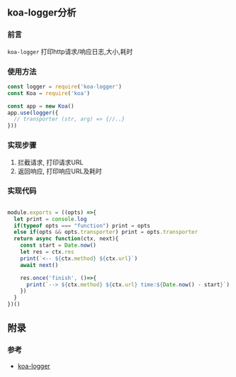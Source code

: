 ## koa-logger分析

### 前言
`koa-logger` 打印http请求/响应日志,大小,耗时


### 使用方法
```javascript
const logger = require('koa-logger')
const Koa = require('koa')

const app = new Koa()
app.use(logger({
  // transporter (str, arg) => {//..}
}))

```

### 实现步骤
1. 拦截请求, 打印请求URL
2. 返回响应, 打印响应URL及耗时


### 实现代码
```javascript

module.exports = ((opts) =>{
  let print = console.log
  if(typeof opts === "function") print = opts
  else if(opts && opts.transporter) print = opts.transporter
  return async function(ctx, next){
    const start = Date.now()
    let res = ctx.res
    print(`<-- ${ctx.method} ${ctx.url}`)
    await next()

    res.once('finish', ()=>{
      print(`--> ${ctx.method} ${ctx.url} time:${Date.now() - start}`)
    })
  }
})()

```

## 附录

### 参考
- [koa-logger](https://github.com/koajs/logger)
